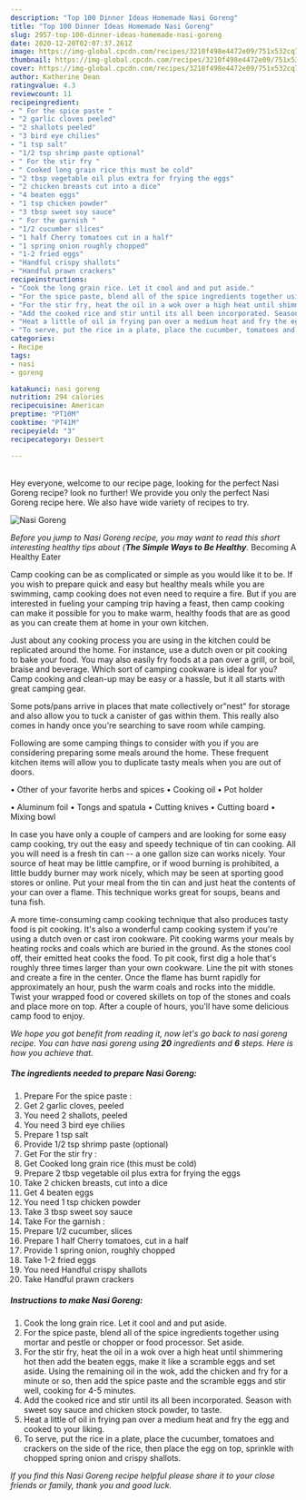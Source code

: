 ```yaml
---
description: "Top 100 Dinner Ideas Homemade Nasi Goreng"
title: "Top 100 Dinner Ideas Homemade Nasi Goreng"
slug: 2957-top-100-dinner-ideas-homemade-nasi-goreng
date: 2020-12-20T02:07:37.261Z
image: https://img-global.cpcdn.com/recipes/3210f498e4472e09/751x532cq70/nasi-goreng-recipe-main-photo.jpg
thumbnail: https://img-global.cpcdn.com/recipes/3210f498e4472e09/751x532cq70/nasi-goreng-recipe-main-photo.jpg
cover: https://img-global.cpcdn.com/recipes/3210f498e4472e09/751x532cq70/nasi-goreng-recipe-main-photo.jpg
author: Katherine Dean
ratingvalue: 4.3
reviewcount: 11
recipeingredient:
- " For the spice paste "
- "2 garlic cloves peeled"
- "2 shallots peeled"
- "3 bird eye chilies"
- "1 tsp salt"
- "1/2 tsp shrimp paste optional"
- " For the stir fry "
- " Cooked long grain rice this must be cold"
- "2 tbsp vegetable oil plus extra for frying the eggs"
- "2 chicken breasts cut into a dice"
- "4 beaten eggs"
- "1 tsp chicken powder"
- "3 tbsp sweet soy sauce"
- " For the garnish "
- "1/2 cucumber slices"
- "1 half Cherry tomatoes cut in a half"
- "1 spring onion roughly chopped"
- "1-2 fried eggs"
- "Handful crispy shallots"
- "Handful prawn crackers"
recipeinstructions:
- "Cook the long grain rice. Let it cool and and put aside."
- "For the spice paste, blend all of the spice ingredients together using mortar and pestle or chopper or food processor. Set aside."
- "For the stir fry, heat the oil in a wok over a high heat until shimmering hot then add the beaten eggs, make it like a scramble eggs and set aside. Using the remaining oil in the wok, add the chicken and fry for a minute or so, then add the spice paste and the scramble eggs and stir well, cooking for 4-5 minutes."
- "Add the cooked rice and stir until its all been incorporated. Season with sweet soy sauce and chicken stock powder, to taste."
- "Heat a little of oil in frying pan over a medium heat and fry the egg and cooked to your liking."
- "To serve, put the rice in a plate, place the cucumber, tomatoes and crackers on the side of the rice, then place the egg on top, sprinkle with chopped spring onion and crispy shallots."
categories:
- Recipe
tags:
- nasi
- goreng

katakunci: nasi goreng 
nutrition: 294 calories
recipecuisine: American
preptime: "PT10M"
cooktime: "PT41M"
recipeyield: "3"
recipecategory: Dessert

---
```

<br>
Hey everyone, welcome to our recipe page, looking for the perfect Nasi Goreng recipe? look no further! We provide you only the perfect Nasi Goreng recipe here. We also have wide variety of recipes to try.
<br>


![Nasi Goreng](https://img-global.cpcdn.com/recipes/3210f498e4472e09/751x532cq70/nasi-goreng-recipe-main-photo.jpg)

<i>Before you jump to Nasi Goreng recipe, you may want to read this short interesting healthy tips about {<strong>The Simple Ways to Be Healthy</strong>.</i>
Becoming A Healthy Eater

    
Camp cooking can be as complicated or simple as you would like it to be. If you wish to prepare quick and easy but healthy meals while you are swimming, camp cooking does not even need to require a fire. But if you are interested in fueling your camping trip having a feast, then camp cooking can make it possible for you to make warm, healthy foods that are as good as you can create them at home in your own kitchen.

 Just about any cooking process you are using in the kitchen could be replicated around the home. For instance, use a dutch oven or pit cooking to bake your food. You may also easily fry foods at a pan over a grill, or boil, braise and beverage. Which sort of camping cookware is ideal for you? Camp cooking and clean-up may be easy or a hassle, but it all starts with great camping gear.

Some pots/pans arrive in places that mate collectively or"nest" for storage and also allow you to tuck a canister of gas within them. This really also comes in handy once you're searching to save room while camping.

Following are some camping things to consider with you if you are considering preparing some meals around the home. These frequent kitchen items will allow you to duplicate tasty meals when you are out of doors.


• Other of your favorite herbs and spices
• Cooking oil
• Pot holder

• Aluminum foil
• Tongs and spatula
• Cutting knives
• Cutting board
• Mixing bowl


In case you have only a couple of campers and are looking for some easy camp cooking, try out the easy and speedy technique of tin can cooking. All you will need is a fresh tin can -- a one gallon size can works nicely. Your source of heat may be little campfire, or if wood burning is prohibited, a little buddy burner may work nicely, which may be seen at sporting good stores or online. Put your meal from the tin can and just heat the contents of your can over a flame.  This technique works great for soups, beans and tuna fish.

A more time-consuming camp cooking technique that also produces tasty food is pit cooking.  It's also a wonderful camp cooking system if you're using a dutch oven or cast iron cookware. Pit cooking warms your meals by heating rocks and coals which are buried in the ground. As the stones cool off, their emitted heat cooks the food. To pit cook, first dig a hole that's roughly three times larger than your own cookware. Line the pit with stones and create a fire in the center. Once the flame has burnt rapidly for approximately an hour, push the warm coals and rocks into the middle. Twist your wrapped food or covered skillets on top of the stones and coals and place more on top. After a couple of hours, you'll have some delicious camp food to enjoy.


<i>We hope you got benefit from reading it, now let's go back to nasi goreng recipe. You can have nasi goreng using <strong>20</strong> ingredients and <strong>6</strong> steps. Here is how you achieve that.
</i>

##### The ingredients needed to prepare Nasi Goreng:

1. Prepare  For the spice paste :
1. Get 2 garlic cloves, peeled
1. You need 2 shallots, peeled
1. You need 3 bird eye chilies
1. Prepare 1 tsp salt
1. Provide 1/2 tsp shrimp paste (optional)
1. Get  For the stir fry :
1. Get  Cooked long grain rice (this must be cold)
1. Prepare 2 tbsp vegetable oil plus extra for frying the eggs
1. Take 2 chicken breasts, cut into a dice
1. Get 4 beaten eggs
1. You need 1 tsp chicken powder
1. Take 3 tbsp sweet soy sauce
1. Take  For the garnish :
1. Prepare 1/2 cucumber, slices
1. Prepare 1 half Cherry tomatoes, cut in a half
1. Provide 1 spring onion, roughly chopped
1. Take 1-2 fried eggs
1. You need Handful crispy shallots
1. Take Handful prawn crackers


##### Instructions to make Nasi Goreng:

1. Cook the long grain rice. Let it cool and and put aside.
1. For the spice paste, blend all of the spice ingredients together using mortar and pestle or chopper or food processor. Set aside.
1. For the stir fry, heat the oil in a wok over a high heat until shimmering hot then add the beaten eggs, make it like a scramble eggs and set aside. Using the remaining oil in the wok, add the chicken and fry for a minute or so, then add the spice paste and the scramble eggs and stir well, cooking for 4-5 minutes.
1. Add the cooked rice and stir until its all been incorporated. Season with sweet soy sauce and chicken stock powder, to taste.
1. Heat a little of oil in frying pan over a medium heat and fry the egg and cooked to your liking.
1. To serve, put the rice in a plate, place the cucumber, tomatoes and crackers on the side of the rice, then place the egg on top, sprinkle with chopped spring onion and crispy shallots.




<i>If you find this Nasi Goreng recipe helpful please share it to your close friends or family, thank you and good luck.</i>
